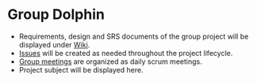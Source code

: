 # Group Dolphin

- Requirements, design and SRS documents of the group project will be displayed under [Wiki](https://github.com/HBilge/Group1/wiki). 
- [Issues](https://github.com/HBilge/Group1/issues) will be created as needed throughout the project lifecycle. 
- [Group meetings](https://github.com/HBilge/Group1/wiki) are organized as daily scrum meetings. 
- Project subject will be displayed here.
